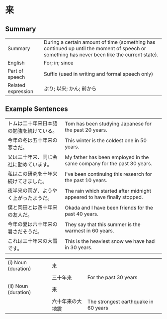 # 来

## Summary

<table><tr>   <td>Summary</td>   <td>During a certain amount of time (something has continued up until the moment of speech or something has never been like the current state).</td></tr><tr>   <td>English</td>   <td>For; in; since</td></tr><tr>   <td>Part of speech</td>   <td>Suffix (used in writing and formal speech only)</td></tr><tr>   <td>Related expression</td>   <td>ぶり; 以来; かん; 前から</td></tr></table>

## Example Sentences

<table><tr>   <td>トムは二十年来日本語の勉強を続けている。</td>   <td>Tom has been studying Japanese for the past 20 years.</td></tr><tr>   <td>今年の冬は五十年来の寒さだ。</td>   <td>This winter is the coldest one in 50 years.</td></tr><tr>   <td>父は三十年来、同じ会社に勤めています。</td>   <td>My father has been employed in the same company for the past 30 years.</td></tr><tr>   <td>私はこの研究を十年来続けてきました。</td>   <td>I've been continuing this research for the past 10 years.</td></tr><tr>   <td>夜半来の雨が、ようやく上がったようだ。</td>   <td>The rain which started after midnight appeared to have finally stopped.</td></tr><tr>   <td>僕と岡田とは四十年来の友人だ。</td>   <td>Okada and I have been friends for the past 40 years.</td></tr><tr>   <td>今年の夏は六十年来の暑さだそうだ。</td>   <td>They say that this summer is the warmest in 60 years.</td></tr><tr>   <td>これは三十年来の大雪です。</td>   <td>This is the heaviest snow we have had in 30 years.</td></tr></table>

<table class="table"><tbody><tr class="tr head"><td class="td"><span class="numbers">(i)</span> <span class="bold">Noun (duration)</span> </td><td class="td"><span class="concept">来</span></td><td class="td"></td></tr><tr class="tr"><td class="td"></td><td class="td"><span>三十年</span><span class="concept">来</span></td><td class="td"><span>For the past 30 years</span></td></tr><tr class="tr head"><td class="td"><span class="numbers">(ii)</span> <span class="bold">Noun (duration)</span> </td><td class="td"><span class="concept">来</span></td><td class="td"></td></tr><tr class="tr"><td class="td"></td><td class="td"><span>六十年</span><span class="concept">来</span><span>の大地震</span></td><td class="td"><span>The strongest earthquake in 60 years</span></td></tr></tbody></table>

